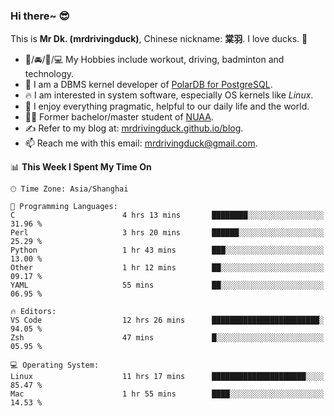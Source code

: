 ### Hi there~ 😎

This is **Mr Dk. (mrdrivingduck)**, Chinese nickname: **棠羽**. I love ducks. 🦆

- 💪/🚘/🏸/💻 My Hobbies include workout, driving, badminton and technology.
- 🍊 I am a DBMS kernel developer of [PolarDB for PostgreSQL](https://github.com/ApsaraDB/PolarDB-for-PostgreSQL).
- 🔥 I am interested in system software, especially OS kernels like *Linux*.
- 🔧 I enjoy everything pragmatic, helpful to our daily life and the world.
- 👨‍🎓 Former bachelor/master student of [NUAA](https://en.wikipedia.org/wiki/Nanjing_University_of_Aeronautics_and_Astronautics).
- ✍ Refer to my blog at: [mrdrivingduck.github.io/blog](https://mrdrivingduck.github.io/blog/).
- 📫 Reach me with this email: [mrdrivingduck@gmail.com](mailto:mrdrivingduck@gmail.com).

<!--START_SECTION:waka-->
📊 **This Week I Spent My Time On** 

```text
🕑︎ Time Zone: Asia/Shanghai

💬 Programming Languages: 
C                        4 hrs 13 mins       ████████░░░░░░░░░░░░░░░░░   31.96 % 
Perl                     3 hrs 20 mins       ██████░░░░░░░░░░░░░░░░░░░   25.29 % 
Python                   1 hr 43 mins        ███░░░░░░░░░░░░░░░░░░░░░░   13.00 % 
Other                    1 hr 12 mins        ██░░░░░░░░░░░░░░░░░░░░░░░   09.17 % 
YAML                     55 mins             ██░░░░░░░░░░░░░░░░░░░░░░░   06.95 % 

🔥 Editors: 
VS Code                  12 hrs 26 mins      ████████████████████████░   94.05 % 
Zsh                      47 mins             █░░░░░░░░░░░░░░░░░░░░░░░░   05.95 % 

💻 Operating System: 
Linux                    11 hrs 17 mins      █████████████████████░░░░   85.47 % 
Mac                      1 hr 55 mins        ████░░░░░░░░░░░░░░░░░░░░░   14.53 % 
```


<!--END_SECTION:waka-->

<!-- ![Mr Dk.'s GitHub Stats](https://github-readme-stats.vercel.app/api?username=mrdrivingduck&count_private&show_icons=true&theme=buefy) -->

<!-- ![Most Used Languages](https://github-readme-stats.vercel.app/api/top-langs/?username=mrdrivingduck&exclude_repo=mips32-CPU,snort-tcp-socket&theme=buefy&layout=compact&langs_count=10) -->


<!--
**mrdrivingduck/mrdrivingduck** is a ✨ _special_ ✨ repository because its `README.md` (this file) appears on your GitHub profile.

Here are some ideas to get you started:

- 🔭 I’m currently working on ...
- 🌱 I’m currently learning ...
- 👯 I’m looking to collaborate on ...
- 🤔 I’m looking for help with ...
- 💬 Ask me about ...
- 📫 How to reach me: ...
- 😄 Pronouns: ...
- ⚡ Fun fact: ...
-->
